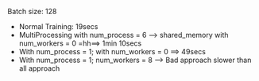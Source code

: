Batch size: 128

- Normal Training: 19secs
- MultiProcessing with num_process = 6 --> shared_memory with num_workers = 0  =hh==> 1min 10secs
- With num_process = 1; with num_workers = 0 ==> 49secs
- With num_process = 1; num_workers = 8 --> Bad approach slower than all approach
